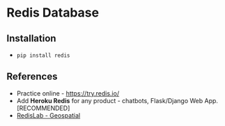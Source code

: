 # Redis Database

## Installation
* `pip install redis`

## References
* Practice online - https://try.redis.io/
* Add __Heroku Redis__ for any product - chatbots, Flask/Django Web App. [RECOMMENDED]
* [RedisLab - Geospatial](https://github.com/Altoros/redis-labs-use-cases/tree/master/geospatial)
